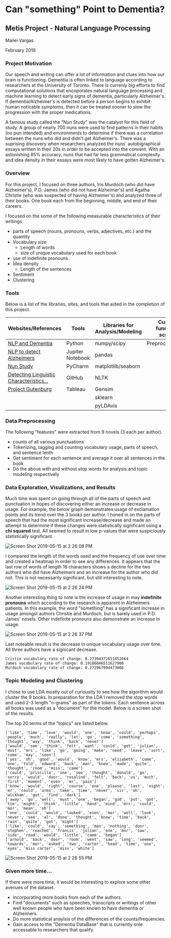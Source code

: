 # Can "something" Point to Dementia?

## Metis Project - Natural Language Processing

Mailei Vargas

February 2019



### Project Motivation

Our speech and writing can offer a lot of information and clues into how our brain is functioning. Dementia is often linked to language according to researchers at the University of Toronto.  There is currenly big efforts to find computational solutions that encoporates natural language processing and machine learning to detect early signs of dementia, particularly Alzheimer's.  If dementia/Alzheimer's is detected before a person begins to exhibit human noticable symptoms, then it can be treated sooner to slow the progression with the proper medications. 

A famous study called the "Nun Study" was the catalyst for this field of study.  A group of nearly 700 nuns were used to find patterns in their habits (no pun intended) and environments to determine if there was a correlation between the nuns who did and didn't get Alzheimer's. There was a suprising discovery when researchers analyzed the nuns' autobigraphical essays written in their 20s in order to be accepted into the convent.  With an astonishing 85% accuracy, nuns that had far less grammatical complexity and idea density in their essays were most likely to have gotten Alzheimer's.  



### Overview 

For this project, I focused on three authors, Iris Murdoch (who did have Alzheimer's), P.D. James (who did not have Alzheimer's) and Agatha Christie (who was suspected of having Alzheimer's) and analyzed three of their books.  One book each from the beginning, middle, and end of their careers.  

I focused on the some of the following measurable characteristics of their writings:

* parts of speech (nouns, pronouns, verbs, adjectives, etc.) and the quantity
* Vocabulary size
  * Length of words
  * size of unique vocabulary used for each book
* use of indefinite pronouns 
* Idea density 
  * Length of the sentences
* Sentiment
* Clustering 



### Tools

Below is a list of the libraries, sites, and tools that aided in the completion of this project. 

| **Websites/References**                                      | Tools            | **Libraries for Analysis/Modeling** | Custom functions scripts |
| ------------------------------------------------------------ | ---------------- | ----------------------------------- | ------------------------ |
| [NLP and Dementia](https://www.utoronto.ca/news/natural-language-processing-dementia) | Python           | numpy/scipy                         | Preprocessing.py         |
| [NLP to detect Alzheimers](https://towardsdatascience.com/using-nlp-to-detect-linguistic-cues-in-alzheimers-diseases-patients-3364301b0299) | Jupiter Notebook | pandas                              |                          |
| [Nun Study](https://www.nytimes.com/2001/05/07/us/nuns-offer-clues-to-alzheimer-s-and-aging.html) | PyCharm          | matplotlib/seaborn                  |                          |
| [Detecting Linguistic Characteristics...](https://arxiv.org/pdf/1804.06440.pdf) | GitHub           | NLTK                                |                          |
| [Project Gutenburg](https://github.com/jldbc/gutenberg/)     | Tableau          | Gensim                              |                          |
|                                                              |                  | sklearn                             |                          |
|                                                              |                  | pyLDAvis                            |                          |



### Data Preprocessing

The following "features" were extracted from 9 novels (3 each per author).

*  counts of all various punctuations
*  Tokenizing, tagging and counting vocabulary usage, parts of speech, and sentence lenth
*  Get sentiment for each sentence and average it over all sentences in the book
*  Do the above with and without stop words for analysis and topic modeling respectively





### Data Exploration, Visulizations, and Results

Much time was spent on going through all of the parts of speech and punctuation in hopes of discovering either an increase or decrease in usage.  For example, the below graph demonstrates usage of exclamation points and its trend over the 3 books per author.  I honed in on the parts of speech that had the most significant increase/decrease and made an attempt to determine if these changes were statistically significant using a **chi squared** test.  All seemed to result in low p-values that were suspiciously statistically significant. 

![Screen Shot 2019-05-15 at 2 26 08 PM](https://user-images.githubusercontent.com/20651507/57810805-8a539080-771d-11e9-8e0e-f51683eb2b8d.png)




I compared the length of the words used and the frequency of use over time and  created a heatmap in order to see any differences.  It appears that the last row of words of length 16 characters shows a decline for the two authors who did have Alzheimers and an increase for the author who did not. This is not necessarily significant, but still interesting to note.

![Screen Shot 2019-05-15 at 2 26 24 PM](https://user-images.githubusercontent.com/20651507/57810809-8c1d5400-771d-11e9-8d1a-fe442f04b89d.png)



Another interesting thing to note is the increase of usage in may **indefinite pronouns** which according to the research is apparent in Alzheimers patients.  In this example, the word "something" has a significant increase in usage amongst authors Christie and Murdoch, but is barely used in P.D. James' novels.  Other indefinite pronouns also demonstrate an increase in usage. 

![Screen Shot 2019-05-15 at 2 26 37 PM](https://user-images.githubusercontent.com/20651507/57810810-8de71780-771d-11e9-89a6-158c810997f0.png)



Last noteable result is the decrease in unique vocabulary usage over time.  All three authors have a signicant decrease.   

```
Cristie vocabulary rate of change: 0.27394372651452664
James vocabulary rate of change: 0.19186046511627908
Murdoch vocabulary rate of change: 0.272967994473866
```



### Topic Modeling and Clustering

I chose to use LDA mostly out of curiousity to see how the algorithm would cluster the 9 books.  In preparation for the LDA I removed the stop words and used 2-3 length "n-grams" as part of the tokens.  Each sentence across all books was used as a "document" for the model.  Below is a screen shot of the results. 

The top 20 terms of the "topics" are listed below. 

```
['like', 'time', 'love', 'would', 'one', 'know', 'could', 'perhaps', 'people', 'much', 'really', 'let', 'go', 'come', 'something', 'thought', 'way', 'think', 'back', 'never']
['would', 'see', 'think', 'felt', 'want', 'could', 'get', 'julian', 'must', 'mrs', 'like', 'go', 'going', 'make', 'need', 'leave', 'sort', 'come', 'may', 'soon']
['yes', 'oh', 'good', 'would', 'know', 'mrs', 'elizabeth', 'come', 'one', 'told', 'edward', 'back', 'man', 'knew', 'made', 'quite', 'thought', 'room', 'miss', 'came']
['could', 'priscilla', 'one', 'see', 'thought', 'donald', 'go', 'sorry', 'would', 'door', 'rosalind', 'felt', 'back', 'us', 'much', 'first', 'moment', 'even', 'mr', 'pain']
['know', 'would', 'right', 'course', 'one', 'please', 'last', 'night', 'mr', 'could', 'arms', 'take', 'time', 'never', 'sir', 'oh', 'wickham', 'got', 'find', 'dark']
['away', 'go', 'well', 'must', 'one', 'began', 'god', 'put', 'got', 'tim', 'might', 'think', 'little', 'hand', 'mind', 'mrs', 'could', 'mor', 'mean', 'oh']
['one', 'could', 'would', 'looked', 'even', 'mor', 'well', 'look', 'never', 'see', 'al', 'done', 'thought', 'know', 'time', 'back', 'rain', 'quite', 'got', 'might']
['like', 'could', 'say', 'something', 'man', 'nothing', 'door', 'stephen', 'reached', 'francis', 'julian', 'one', 'mor', 'saw', 'side', 'road', 'would', 'little', 'came', 'began']
['arnold', 'back', 'door', 'room', 'went', 'saw', 'long', 'seemed', 'towards', 'mor', 'asked', 'two', 'carter', 'head', 'time', 'one', 'eyes', 'miss carter', 'miss', 'white']
```

![Screen Shot 2019-05-15 at 2 26 55 PM](https://user-images.githubusercontent.com/20651507/57810814-8fb0db00-771d-11e9-82e2-9996c4dfafb5.png)


 

### Given more time...

If there were more time, it would be interesting to explore some other avenues of the dataset.  

* Incorporating more books from each of the authors.  
* Find "documents" such as speeches, transcripts or writings of other well known people who have been known to have dementia or Alzheimers.  
* Do more statistical anaylsis of the differences of the counts/frequencies. 
* Gain access to the "Dementia DataBase" that is currently onle accessable to researchers that qualify. 
